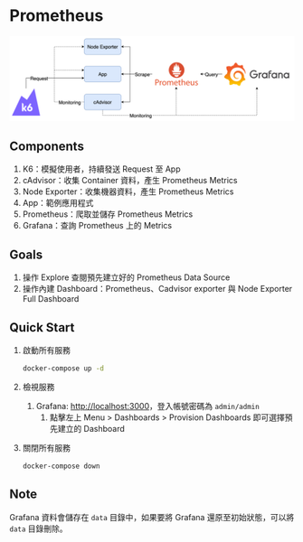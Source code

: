 # Prometheus

![Lab Architecture](lab-arch.png)

## Components

1. K6：模擬使用者，持續發送 Request 至 App 
2. cAdvisor：收集 Container 資料，產生 Prometheus Metrics
3. Node Exporter：收集機器資料，產生 Prometheus Metrics
4. App：範例應用程式
5. Prometheus：爬取並儲存 Prometheus Metrics
6. Grafana：查詢 Prometheus 上的 Metrics

## Goals

1. 操作 Explore 查閱預先建立好的 Prometheus Data Source
2. 操作內建 Dashboard：Prometheus、Cadvisor exporter 與 Node Exporter Full Dashboard

## Quick Start

1. 啟動所有服務

   ```bash
   docker-compose up -d
   ```

2. 檢視服務

   1. Grafana: <http://localhost:3000>，登入帳號密碼為 `admin/admin`
      1. 點擊左上 Menu > Dashboards > Provision Dashboards 即可選擇預先建立的 Dashboard

3. 關閉所有服務

   ```bash
   docker-compose down
   ```

## Note

Grafana 資料會儲存在 `data` 目錄中，如果要將 Grafana 還原至初始狀態，可以將 `data` 目錄刪除。
